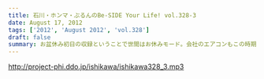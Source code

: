 ```yaml
---
title: 石川・ホンマ・ぶるんのBe-SIDE Your Life! vol.328-3
date: August 17, 2012
tags: ['2012', 'August 2012', 'vol.328']
draft: false
summary: お盆休み初日の収録ということで世間はお休みモード。会社のエアコンもこの時期の名物？スイッチオフで暑いのなんのって。残暑です。ＮＡＭＡＥ
---
```


http://project-phi.ddo.jp/ishikawa/ishikawa328_3.mp3
